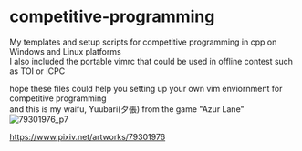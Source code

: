 # competitive-programming
My templates and setup scripts for competitive programming in cpp on Windows and Linux platforms<br/>
I also included the portable vimrc that could be used in offline contest such as TOI or ICPC

hope these files could help you setting up your own vim enviornment for competitive programming<br/>
and this is my waifu, Yuubari(夕張) from the game "Azur Lane"
![79301976_p7](https://github.com/chengyin30069/competitive-programming/assets/83698305/bdcc6e1a-7d02-48db-b3ec-f14c9d7d0f93)

https://www.pixiv.net/artworks/79301976
